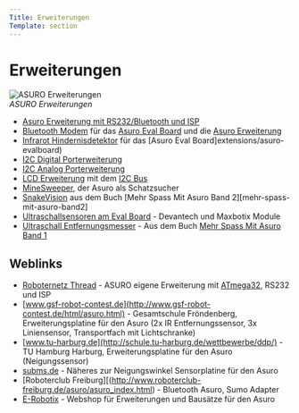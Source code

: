```yaml
---
Title: Erweiterungen
Template: section
---
```


# Erweiterungen

![ASURO Erweiterungen](%assets_url%/collage_exp.jpg)  
*ASURO Erweiterungen*

*   [Asuro Erweiterung mit RS232/Bluetooth und ISP](extensions/asuro-erweiterung) 
*   [Bluetooth Modem](bluetooth-modem) für das [Asuro Eval Board](extensions/asuro-evalboard) und die [Asuro Erweiterung](extensions/asuro-erweiterung) 
*   [Infrarot Hindernisdetektor](infrarot-hindernis-detektor) für das [Asuro Eval Board]extensions/asuro-evalboard) 
*   [I2C Digital Porterweiterung](extensions/i2c-port-erweiterung)
*   [I2C Analog Porterweiterung](i2c-analog-port-erweiterung) 
*   [LCD Erweiterung](lcd-erweiterung) mit dem [I2C Bus](i2c-bus) 
*   [MineSweeper](extensions/minesweeper), der Asuro als Schatzsucher 
*   [SnakeVision](extensions/snakevision) aus dem Buch [Mehr Spass Mit Asuro Band 2][mehr-spass-mit-asuro-band2] 
*   [Ultraschallsensoren am Eval Board](ultraschallsensor-am-evalboard) - Devantech und Maxbotix Module 
*   [Ultraschall Entfernungsmesser](ultraschallentfernungsmesser) - Aus dem Buch [Mehr Spass Mit Asuro Band 1](mehr-spass-mit-asuro-band1) 

## Weblinks

*   [Roboternetz Thread](http://www.roboternetz.de/phpBB2/viewtopic.php?t=9635) - ASURO eigene Erweiterung mit [ATmega32](http://www.atmel.com/dyn/products/product_card.asp?part_id=2014), RS232 und ISP 
*   [www.gsf-robot-contest.de](http://www.gsf-robot-contest.de/html/asuro.html) - Gesamtschule Fröndenberg, Erweiterungsplatine für den Asuro (2x IR Entfernungssensor, 3x Liniensensor, Transportfach mit Lichtschranke) 
*   [www.tu-harburg.de](http://schule.tu-harburg.de/wettbewerbe/ddp/) - TU Hamburg Harburg, Erweiterungsplatine für den Asuro (Neigungssensor) 
*   [subms.de](http://www.subms.de/) - Näheres zur Neigungswinkel Sensorplatine für den Asuro 
*   [Roboterclub Freiburg][(http://www.roboterclub-freiburg.de/asuro/asuro_index.html) - Bluetooth Asuro, Sumo Adapter 
*   [E-Robotix](http://www.e-robotix.de) - Webshop für Erweiterungen und Bausätze für den Asuro 



